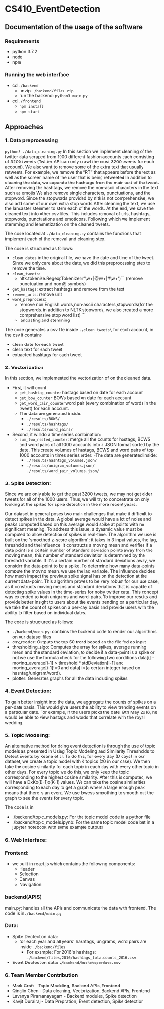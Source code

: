 # CS410_EventDetection

##  Documentation of the usage of the software

### Requirements

- python 3.7.2
- node
- npm

### Running the web interface
- cd ```./backend```
  - unzip ```./backend/files.zip```
  - run the backend: ```python3 main.py```
- cd ```./frontend```
  - ```npm install```
  - ```npm start```

## Approaches
### 1. Data preprocessing 
```python3 ./data_cleaning.py``` 
In this section we implement cleaning of the twitter data scraped from 1000 different fashion accounts each consisting of 3200 tweets (Twitter API can only crawl the most 3200 tweets for each account). We also want to remove some of the extra text that usually   retweets.  For example, we remove the “RT” that appears before the text as well as the screen name of the user that is being retweeted
In addition to cleaning the data, we separate the hashtags from the main text of the tweet. 
After removing the hashtags, we remove the non-ascii characters in the text such as emojis
We also remove single characters, punctuations, and the stopword.  Since the stopwords provided by nltk is not comprehensive, we also add some of our own extra stop words.After cleaning the text, we use the lancaster stemmer to stem each of the words. 
At the end, we save the cleaned text into other csv files. This includes removal of urls, hashtags, stopwords, punctuations and emoticons. Following which we implement stemming and lemmetization on the cleaned tweets.  

The code located at ```./data_cleaning.py``` contains the functions that implement each of the removal and cleaning step.

The code is structured as follows: 
- ```clean_dates``` in the original file, we have the date and time of the tweet. Since we only care about the date, we did this preprocessing step to remove the time.
- ```clean_tweets```: 
  - nltk.tokenize.RegexpTokenizer(r'\w+|@\w+|#\w+')``` (remove punctuation and non @ symbols)
- ```get_hastags```: extract hashtags and remove from the text 
- ```remove_urls```: remove urls
- ```word_preprocess```: 
  - remove non English words,non-ascii characters,stopwords(for the stopwords, in addition to NLTK stopwords, we also created a more comprehensive stop word list) ```
  - lancasting and stemming 

The code generates a csv file inside ```.\clean_tweets\``` for each account, in the csv it contains 
  - clean date for each tweet
  - clean text for each tweet
  - extracted hashtags for each tweet


### 2. Vectorization
In this section, we implemented the vectorization of on the cleaned data. 
- First, it will count
  - ```get_hashtag_counter``` hastags based on date for each account
  - ```get_bow_counter``` BOWs based on date for each account
  - ```get_word_pair_counter```word pair (every combination of words in the tweet) for each account.
  - The data are generated inside:
	  -  ```./results/BOWS/```
	  -  ```./results/hashtags/```
	  - ```./results/word_pairs/```
- Second, it will do a time series combination:
  - ```sum_two_nested_counter```: merge all the counts for hastags, BOWS and word pairs of all 1000 accounts into a JSON format sorted by the date. This create volumes of hastags, BOWS and word pairs of top 1000 accounts in times series order.
  -The data are generated inside:
	  -  ```./results/hashtags_volumes.json/```
	  -  ```./results/unigram_volumes.json/```
	  ```./results/word_pair_volumes.json/```


### 3. Spike Detection:
Since we are only able to get the past 3200 tweets, we may not get older tweets for all of the 1000 users.  Thus, we will try to concentrate on only looking at the spikes for spike detection in the more recent years.

Our dataset in general poses two main challenges that make it difficult to detect spikes in the data. A global average would have a lot of noise and peaks computed based on this average would spike at points with no significant meaning. To address this issue, a dynamic value must be computed to allow detection of spikes in real-time. The algorithm we use is built on the 'smoothed z-score algorithm'; it takes in 3 input values, the lag, threshold and the influence. It constructs a moving mean and verifies if a data point is a certain number of standard deviation points away from the moving mean, this number of standard deviation is determined by the threshold variable. If it's a certain number of standard deviations away, we consider the data-point to be a spike. To determine how many data-points compute the moving mean, we use the lag variable. The influence decides how much impact the previous spike signal has on the detection at the current data-point. This algorithm proves to be very robust for our use case, as it constructs moving means and standard deviations that is capable of detecting spike values in the time-series for noisy twitter data. 
This concept was extended to both unigrams and word-pairs. To improve our results and provide better insight to users about the events trending on a particular day, we take the count of spikes on a per-day basis and provide users with the ability to filter based on individual dates. 

The code is structured as follows: 
- ```./backend/main.py```: contains the backend code to render our algorithms on our dataset files
- csv_reader: Outputs the top 50 trend based on the file fed as input 
- thresholding_algo: Computes the array for spikes, average running mean and the standard deviation, to decide if a data-point is a spike or not we use the formula check for the following two conditions data[i] - moving_average[i-1] > threshold * stdDeviation[i-1] and moving_average[i-1]!=0 and data[i]>(a certain integer based on hashtag/unigram/word). 
- plotter: Generates graphs for all the data including spikes


### 4. Event Detection:  
To gain better insight into the data, we aggregate the counts of spikes on a per-date basis. This would give users the ability to view trending events on a particular date. For example, if the users picks the date 19th May 2018, he would be able to view hastags and words that correlate with the royal wedding.  

### 5. Topic Modeling: 
An alternative method for doing event detection is through the use of topic models as presented in Using Topic Modeling and Similarity Thresholds to Detect Events by Keane et al.  To do this, for every day (D days) in our dataset, we create a topic model with K topics (20 in our case).  We then take the cosine similarity for each topic in each day with every other topic in other days.  For every topic we do this, we only keep the topic corresponding to the highest cosine similarity.  After this is computed, we will have a DxKx(D-1)x(K-1) values.  We can take the cosine similarities corresponding to each day to get a graph where a large enough peak means that there is an event.  We use lowess smoothing to smooth out the graph to see the events for every topic.

The code is in
- ./backend/topic_models.py: For the topic model code in a python file
- ./backend/topic_models.ipynb: For the same topic model code but in a jupyter notebook with some example outputs

### 6. Web Interface:

### Frontend:
- we built in react.js which contains the following components:
  - Header
  - Selection
  - Canvas
  - Navigation

### backend(APIS)
main.py: handles all the APIs and communicate the data with frontend. The code is in```./backend/main.py```


### Data:
- Spike Dectection data:
  - for each year and all years' hashtags, unigrams, word pairs are inside
    ```./backend/files```
    - For example: For 2016's hashtags:
      ```./backend/files/2016/hashtags_totalcounts_2016.csv```
- Event Dectection data:
  ```./backend/bucketsperdate.csv```

### 6. Team Member Contribution
- Mark Craft -  Topic Modeling,  Backend APIs, Frontend  
- Qinglin Chen -  Data cleaning, Vectorization, Backend APIs, Frontend  
- Lavanya Piramanayagam - Backend modules, Spike detection  
- Kavjit Durairaj - Data Prepration, Event detection, Spike detection  
